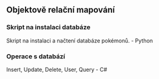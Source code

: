 ## Objektově relační mapování
### Skript na instalaci databáze
Skript na instalaci a načtení databáze pokémonů. - Python
### Operace s databází
Insert, Update, Delete, User, Query - C#

### 
